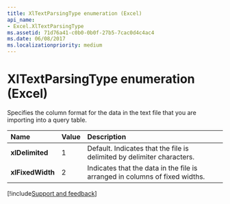 ```yaml
---
title: XlTextParsingType enumeration (Excel)
api_name:
- Excel.XlTextParsingType
ms.assetid: 71d76a41-c0b0-0b0f-27b5-7cac0d4c4ac4
ms.date: 06/08/2017
ms.localizationpriority: medium
---
```



# XlTextParsingType enumeration (Excel)

Specifies the column format for the data in the text file that you are importing into a query table.



|Name|Value|Description|
|:-----|:-----|:-----|
| **xlDelimited**|1|Default. Indicates that the file is delimited by delimiter characters.|
| **xlFixedWidth**|2|Indicates that the data in the file is arranged in columns of fixed widths.|

[!include[Support and feedback](~/includes/feedback-boilerplate.md)]
